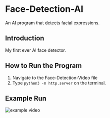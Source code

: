# Face-Detection-AI
An AI program that detects facial expressions.

## Introduction
My first ever AI face detector.

## How to Run the Program
1. Navigate to the Face-Detection-Video file
2. Type `python3 -m http.server` on the terminal.

## Example Run
![example video](video.gif)
